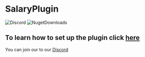 # SalaryPlugin
![Discord](https://img.shields.io/discord/742861338233274418?label=Discord&logo=Discord) ![NugetDownloads](https://img.shields.io/nuget/dt/Feli.SalaryPlugin?label=Nuget%20Downloads)

## To learn how to set up the plugin click [here](https://docs.fplugins.com/plugins/salary)


You can join our to our [Discord](discord.fplugins.com)